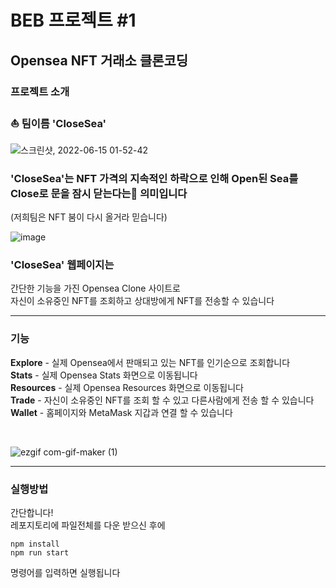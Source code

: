 # BEB 프로젝트 #1

## Opensea NFT 거래소 클론코딩

### 프로젝트 소개

### ⛵ 팀이름 'CloseSea'
![스크린샷, 2022-06-15 01-52-42](https://user-images.githubusercontent.com/97342533/174011145-1161884e-5cab-40a1-99f9-cb20b09bf956.png)

### 'CloseSea'는 NFT 가격의 지속적인 하락으로 인해 Open된 Sea를 Close로 문을 잠시 닫는다는🚫 의미입니다
(저희팀은 NFT 붐이 다시 올거라 믿습니다)
<br/>

![image](https://user-images.githubusercontent.com/97342533/174014715-d0c6d57a-164a-4b44-9fb5-6bd35a02832d.png)

### 'CloseSea' 웹페이지는<br/>
간단한 기능을 가진 Opensea Clone 사이트로<br/>
자신이 소유중인 NFT를 조회하고 상대방에게 NFT를 전송할 수 있습니다

***

### 기능

**Explore** - 실제 Opensea에서 판매되고 있는 NFT를 인기순으로 조회합니다 <br /> 
**Stats** - 실제 Opensea Stats 화면으로 이동됩니다 <br /> 
**Resources** - 실제 Opensea Resources 화면으로 이동됩니다 <br /> 
**Trade** - 자신이 소유중인 NFT를 조회 할 수 있고 다른사람에게 전송 할 수 있습니다 <br /> 
**Wallet** - 홈페이지와 MetaMask 지갑과 연결 할 수 있습니다 <br /> 

<br/>

![ezgif com-gif-maker (1)](https://user-images.githubusercontent.com/97342533/174015079-9680b7c8-30ee-4fa1-8665-0a38b5eb3a4e.gif)

***

### 실행방법

간단합니다!<br>
레포지토리에 파일전체를 다운 받으신 후에

`npm install`<br>
`npm run start`

명령어를 입력하면 실행됩니다
